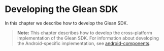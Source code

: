 # Developing the Glean SDK

In this chapter we describe how to develop the Glean SDK.

> **Note:** This chapter describes how to develop the cross-platform implementation of the Glean SDK. For information about developing the Android-specific implementation, see [android-components](https://github.com/mozilla-mobile/android-components).

